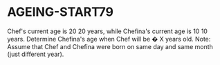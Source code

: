 # AGEING-START79
Chef's current age is  20 20 years, while Chefina's current age is  10 10 years. Determine Chefina's age when Chef will be  � X years old.  Note: Assume that Chef and Chefina were born on same day and same month (just different year).
